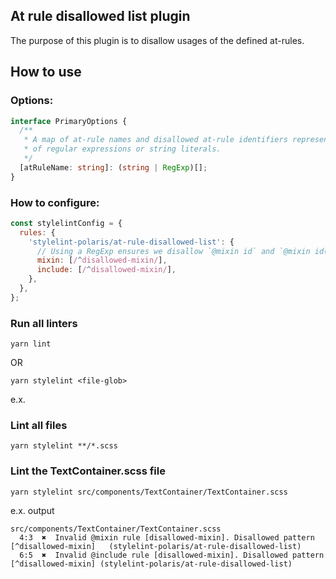 ## At rule disallowed list plugin

The purpose of this plugin is to disallow usages of the defined at-rules.

## How to use

### Options:

```ts
interface PrimaryOptions {
  /**
   * A map of at-rule names and disallowed at-rule identifiers represented as a list
   * of regular expressions or string literals.
   */
  [atRuleName: string]: (string | RegExp)[];
}
```

### How to configure:

```js
const stylelintConfig = {
  rules: {
    'stylelint-polaris/at-rule-disallowed-list': {
      // Using a RegExp ensures we disallow `@mixin id` and `@mixin id()`
      mixin: [/^disallowed-mixin/],
      include: [/^disallowed-mixin/],
    },
  },
};
```

### Run all linters

```
yarn lint
```

OR

```
yarn stylelint <file-glob>
```

e.x.

### Lint all files

```
yarn stylelint **/*.scss
```

### Lint the TextContainer.scss file

```
yarn stylelint src/components/TextContainer/TextContainer.scss
```

e.x. output

```
src/components/TextContainer/TextContainer.scss
  4:3  ✖  Invalid @mixin rule [disallowed-mixin]. Disallowed pattern [^disallowed-mixin]   (stylelint-polaris/at-rule-disallowed-list)
  6:5  ✖  Invalid @include rule [disallowed-mixin]. Disallowed pattern [^disallowed-mixin] (stylelint-polaris/at-rule-disallowed-list)
```
